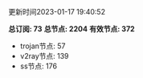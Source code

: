 更新时间2023-01-17 19:40:52

**总订阅: 73**
**总节点: 2204**
**有效节点: 372**
- trojan节点: 57
- v2ray节点: 139
- ss节点: 176
